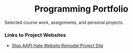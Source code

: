 <h1 align="center">Programming Portfolio</h1>
<p align="left">Selected course work, assignments, and personal projects.</p>
<h3>Links to Project Websites</h3>
  <ul>
    <li><a href="https://sites.google.com/u.rochester.edu/stopaapihate/home?authuser=1">Stop AAPI Hate Website Remodel Project Site</a></li>
  </ul>

